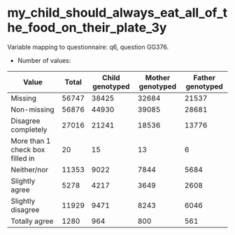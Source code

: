 # my_child_should_always_eat_all_of_the_food_on_their_plate_3y
Variable mapping to questionnaire: q6, question GG376.
- Number of values:

| Value | Total | Child genotyped | Mother genotyped | Father genotyped |
| ----- | ----- | --------------- | ---------------- | ---------------- |
| Missing | 56747 | 38425 | 32684 | 21537 |
| Non-missing | 56876 | 44930 | 39085 | 28681 |
| Disagree completely | 27016 | 21241 | 18536 |13776 |
| More than 1 check box filled in | 20 | 15 | 13 |6 |
| Neither/nor | 11353 | 9022 | 7844 |5684 |
| Slightly agree | 5278 | 4217 | 3649 |2608 |
| Slightly disagree | 11929 | 9471 | 8243 |6046 |
| Totally agree | 1280 | 964 | 800 |561 |



